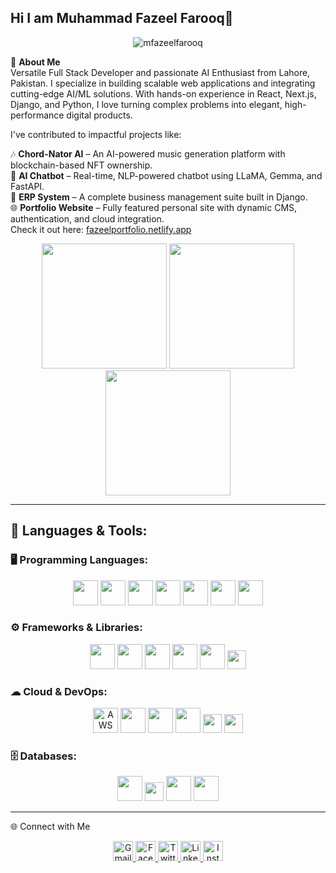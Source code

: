 ## Hi I am Muhammad Fazeel Farooq👋
<p align="center">
  <img src="https://komarev.com/ghpvc/?username=mfazeelfarooq&label=Profile%20Views&color=blueviolet&style=flat" alt="mfazeelfarooq" />
</p>

👋 **About Me**  
    Versatile Full Stack Developer and passionate AI Enthusiast from Lahore, Pakistan. I specialize in building scalable web applications and integrating cutting-edge AI/ML solutions. With hands-on experience in React, Next.js, Django, and Python, I love turning complex problems into elegant, high-performance digital products.

I've contributed to impactful projects like:

🎶 **Chord-Nator AI** – An AI-powered music generation platform with blockchain-based NFT ownership.  
🤖 **AI Chatbot** – Real-time, NLP-powered chatbot using LLaMA, Gemma, and FastAPI.  
🧾 **ERP System** – A complete business management suite built in Django.  
🌐 **Portfolio Website** – Fully featured personal site with dynamic CMS, authentication, and cloud integration.  
Check it out here: [fazeelportfolio.netlify.app](https://fazeelportfolio.netlify.app)


<p align="center">
  <img src="https://github-readme-stats.vercel.app/api?username=mfazeelfarooq&show_icons=true&theme=tokyonight" height="200"/>
  <img src="https://github-readme-stats.vercel.app/api/top-langs/?username=mfazeelfarooq&layout=compact&theme=tokyonight" height="200"/>
  <img src="https://streak-stats.demolab.com?user=mfazeelfarooq&theme=tokyonight" height="200"/>
</p>

---



 ## 🧰 Languages & Tools:
### 🖥 Programming Languages:
<p align="center">
  <img src="https://cdn.jsdelivr.net/gh/devicons/devicon/icons/python/python-original.svg" height="40"/>
  <img src="https://cdn.jsdelivr.net/gh/devicons/devicon/icons/javascript/javascript-original.svg" height="40"/>
  <img src="https://cdn.jsdelivr.net/gh/devicons/devicon/icons/typescript/typescript-original.svg" height="40"/>
  <img src="https://cdn.jsdelivr.net/gh/devicons/devicon/icons/php/php-original.svg" height="40"/>
  <img src="https://cdn.jsdelivr.net/gh/devicons/devicon/icons/cplusplus/cplusplus-original.svg" height="40"/>
  <img src="https://cdn.jsdelivr.net/gh/devicons/devicon/icons/html5/html5-original.svg" height="40"/>
  <img src="https://cdn.jsdelivr.net/gh/devicons/devicon/icons/css3/css3-original.svg" height="40"/>
</p>

### ⚙ Frameworks & Libraries:
<p align="center">
  <img src="https://cdn.jsdelivr.net/gh/devicons/devicon/icons/django/django-plain.svg" height="40"/>
  <img src="https://cdn.jsdelivr.net/gh/devicons/devicon/icons/nextjs/nextjs-original.svg" height="40"/>
  <img src="https://cdn.jsdelivr.net/gh/devicons/devicon/icons/react/react-original.svg" height="40"/>
  <img src="https://cdn.jsdelivr.net/gh/devicons/devicon/icons/nodejs/nodejs-original.svg" height="40"/>
  <img src="https://cdn.jsdelivr.net/gh/devicons/devicon/icons/bootstrap/bootstrap-original.svg" height="40"/>
  <img src="https://img.shields.io/badge/Tailwind_CSS-38B2AC?style=flat&logo=tailwind-css&logoColor=white" height="30"/>
</p>

### ☁ Cloud & DevOps:
<p align="center">
  <img src="https://cdn.jsdelivr.net/gh/devicons/devicon/icons/amazonwebservices/amazonwebservices-original-wordmark.svg" height="40" title="AWS"/>
  <img src="https://cdn.jsdelivr.net/gh/devicons/devicon/icons/docker/docker-original.svg" height="40"/>
  <img src="https://cdn.jsdelivr.net/gh/devicons/devicon/icons/git/git-original.svg" height="40"/>
  <img src="https://cdn.jsdelivr.net/gh/devicons/devicon/icons/github/github-original.svg" height="40"/>
  <img src="https://img.shields.io/badge/Netlify-00C7B7?style=flat&logo=netlify&logoColor=white" height="30"/>
  <img src="https://img.shields.io/badge/Vercel-000000?style=flat&logo=vercel&logoColor=white" height="30"/>
</p>


### 🗄 Databases:
<p align="center">
  <img src="https://cdn.jsdelivr.net/gh/devicons/devicon/icons/mongodb/mongodb-original.svg" height="40"/>
  <img src="https://img.shields.io/badge/Supabase-3ECF8E?style=flat&logo=supabase&logoColor=white" height="30"/>
  <img src="https://cdn.jsdelivr.net/gh/devicons/devicon/icons/postgresql/postgresql-original.svg" height="40"/>
  <img src="https://cdn.jsdelivr.net/gh/devicons/devicon/icons/mysql/mysql-original.svg" height="40"/>
</p>



---

🌐 Connect with Me
<p align="center"> <a href="mailto:me.fazeel.farooq@gmail.com" target="_blank"> <img src="https://img.icons8.com/color/48/000000/gmail-new.png" alt="Gmail" width="32" height="32"/> </a> <a href="https://facebook.com/yourusername" target="_blank"> <img src="https://cdn.jsdelivr.net/gh/devicons/devicon/icons/facebook/facebook-original.svg" alt="Facebook" width="32" height="32"/> </a> <a href="https://twitter.com/yourusername" target="_blank"> <img src="https://cdn.jsdelivr.net/gh/devicons/devicon/icons/twitter/twitter-original.svg" alt="Twitter" width="32" height="32"/> </a> <a href="https://www.linkedin.com/in/mfazeelfarooq" target="_blank"> <img src="https://cdn.jsdelivr.net/gh/devicons/devicon/icons/linkedin/linkedin-original.svg" alt="LinkedIn" width="32" height="32"/> </a> <a href="https://instagram.com/yourusername" target="_blank"> <img src="https://img.icons8.com/color/48/000000/instagram-new--v1.png" alt="Instagram" width="32" height="32"/> </a> </p>

